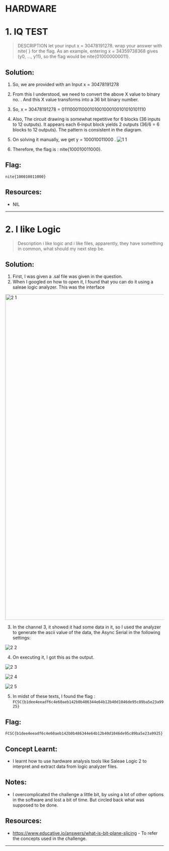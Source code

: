 # HARDWARE

# 1. IQ TEST
> DESCRIPTION
let your input x = 30478191278.
wrap your answer with nite{ } for the flag.
As an example, entering x = 34359738368 gives (y0, ..., y11), so the flag would be nite{010000000011}.

## Solution:
1. So, we are provided with an Input x = 30478191278
2. From this I understood, we need to convert the above X value to binary no. . And this X value transforms into a 36 bit binary number.
3. So, x = 30478191278 = 011100011000101001000100101010101110
4. Also, The circuit drawing is somewhat repetitive for 6 blocks (36 inputs to 12 outputs). It appears each 6‐input block yields 2 outputs (36/6 = 6 blocks to 12 outputs). The pattern is consistent in the diagram.
5. On solving it manually, we get  y = 100010011000 . 
![1 1](https://github.com/user-attachments/assets/026436ce-3c1f-4d3a-a4b8-7a9fb07199b6)

6. Therefore, the flag is : nite{100010011000}.

## Flag:
```
nite{100010011000}
```

## Resources:
- NIL 

***

# 2. I like Logic
> Description
i like logic and i like files, apparently, they have something in common, what should my next step be.

## Solution:
1. First, I was given a .sal file was given in the question. 
2. When I googled on how to open it, I found that you can do it using a saleae logic analyzer. This was the interface 
<img width="1920" height="1035" alt="2 1" src="https://github.com/user-attachments/assets/1520694a-535e-4a09-a69c-9cbaf7fd476b" />

3. In the channel 3, it showed it had some data in it, so I used the analyzer to generate the ascii value of the data, the Async Serial in the following settings:
   
![2 2](https://github.com/user-attachments/assets/d6936bf3-0f63-4475-8f45-272de28d82d7)

4. On executing it, I got this as the output.
   
![2 3](https://github.com/user-attachments/assets/937ebe88-2661-44ee-abf1-b2eafa2429f2)

![2 4](https://github.com/user-attachments/assets/f8062686-a692-4d0e-a31e-6bb692912016)

![2 5](https://github.com/user-attachments/assets/abca0414-46f1-4d92-9481-51d993a52371)


5. In midst of these texts, I found the flag : `FCSC{b1dee4eeadf6c4e60aeb142b0b486344e64b12b40d1046de95c89ba5e23a9925}`

## Flag:
```
FCSC{b1dee4eeadf6c4e60aeb142b0b486344e64b12b40d1046de95c89ba5e23a9925}
```
## Concept Learnt:
- I learnt how to use hardware analysis tools like Saleae Logic 2 to interpret and extract data from logic analyzer files.

## Notes:
- I overcomplicated the challenge a little bit, by using a lot of other options in the software and lost a bit of time. But circled back what was supposed to be done. 

## Resources:
- https://www.educative.io/answers/what-is-bit-plane-slicing - To refer the concepts used in the challenge.

***





